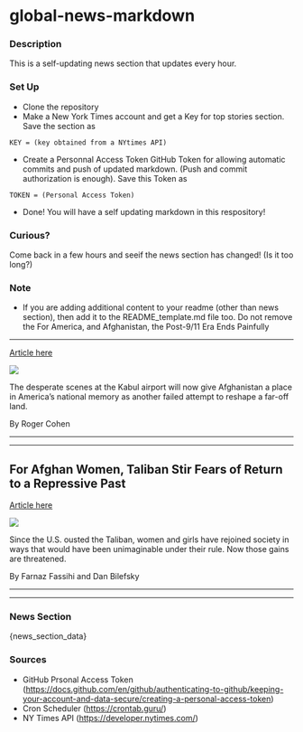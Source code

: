 # global-news-markdown

### Description 
This is a self-updating news section that updates every hour.

### Set Up 
* Clone the repository
* Make a New York Times account and get a Key for top stories section. Save the section as 
 ```
 KEY = (key obtained from a NYtimes API)
 ```
*  Create a Personnal Access Token GitHub Token for allowing automatic commits and push of updated markdown. (Push and commit authorization is enough). Save this Token as 
```
TOKEN = (Personal Access Token)
```
* Done! You will have a self updating markdown in this respository!

### Curious?
Come back in a few hours and seeif the news section has changed! (Is it too long?)

### Note
* If you are adding additional content to your readme (other than news section), then add it to the README_template.md file too. Do not remove the For America, and Afghanistan, the Post-9/11 Era Ends Painfully
--------------------------------------------------------------

[Article here](https://www.nytimes.com/2021/08/17/world/asia/afghanistan-united-states.html)

[![](https://static01.nyt.com/images/2021/08/16/world/16afghan-america/merlin_193332042_b2ee84b9-9afd-4635-a6b8-47c6bdd83f03-superJumbo.jpg)](https://www.nytimes.com/2021/08/17/world/asia/afghanistan-united-states.html)

The desperate scenes at the Kabul airport will now give Afghanistan a place in America’s national memory as another failed attempt to reshape a far-off land.

By Roger Cohen

* * *

* * *

For Afghan Women, Taliban Stir Fears of Return to a Repressive Past
-------------------------------------------------------------------

[Article here](https://www.nytimes.com/2021/08/17/world/asia/afghanistan-women-taliban.html)

[![](https://static01.nyt.com/images/2021/08/17/world/17afghanistan-women5/merlin_152369871_2638c444-f603-4e3e-9c74-dcc412f577e0-superJumbo.jpg)](https://www.nytimes.com/2021/08/17/world/asia/afghanistan-women-taliban.html)

Since the U.S. ousted the Taliban, women and girls have rejoined society in ways that would have been unimaginable under their rule. Now those gains are threatened.

By Farnaz Fassihi and Dan Bilefsky

* * *

* * *

### News Section 
{news_section_data}


### Sources 
* GitHub Prsonal Access Token (https://docs.github.com/en/github/authenticating-to-github/keeping-your-account-and-data-secure/creating-a-personal-access-token)
* Cron Scheduler (https://crontab.guru/)
* NY Times API (https://developer.nytimes.com/)

